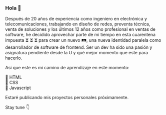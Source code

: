 ### Hola 👋

<!--
**gustavosanchezgalarza/gustavosanchezgalarza** is a ✨ _special_ ✨ repository because its `README.md` (this file) appears on your GitHub profile.

Here are some ideas to get you started:

- 🔭 I’m currently working on ...
- 🌱 I’m currently learning ...
- 👯 I’m looking to collaborate on ...
- 🤔 I’m looking for help with ...
- 💬 Ask me about ...
- 📫 How to reach me: ...
- 😄 Pronouns: ...
- ⚡ Fun fact: ...
-->
Después de 20 años de experiencia como ingeniero en electrónica y telecomunicaciones, trabajando en diseño de redes, preventa técnica, venta de soluciones y los últimos 12 años como profesional en ventas de software, he decidido aprovechar parte de mi tiempo en esta cuarentena impuesta :hourglass_flowing_sand: :hourglass_flowing_sand: :hourglass_flowing_sand: para crear un nuevo :railway_track:, una nueva identidad paralela como desarrollador de software de frontend. Ser un dev ha sido una pasión y asignatura pendiente desde la U y qué mejor momento que este para hacerlo.

Así que este es mi camino de aprendizaje en este momento:

:pushpin: HTML</br>
:pushpin: CSS</br>
:pushpin: Javascript

Estaré publicando mis proyectos personales próximamente.



Stay tune :point_down:
